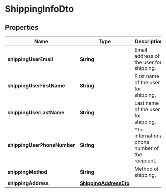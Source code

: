 

# ShippingInfoDto


## Properties

| Name | Type | Description | Notes |
|------------ | ------------- | ------------- | -------------|
|**shippingUserEmail** | **String** | Email address of the user for shipping. |  |
|**shippingUserFirstName** | **String** | First name of the user for shipping. |  |
|**shippingUserLastName** | **String** | Last name of the user for shipping. |  |
|**shippingUserPhoneNumber** | **String** | The international phone number of the recipient. |  |
|**shippingMethod** | **String** | Method of shipping. |  |
|**shippingAddress** | [**ShippingAddressDto**](ShippingAddressDto.md) |  |  [optional] |



